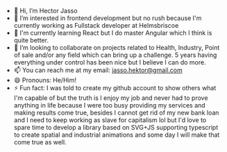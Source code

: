 - 👋 Hi, I’m Hector Jasso
- 👀 I’m interested in frontend development but no rush because I'm currently working as Fullstack developer at Helmsbriscoe
- 🌱 I'm currently learning React but I do master Angular which I think is quite better.
- 💞️ I’m looking to collaborate on projects related to Health, Industry, Point of sale and/or any field which can bring up a challenge. 5 years having everything under control has been nice but I believe I can do more. 
- 📫 You can reach me at my email: jasso.hektor@gmail.com
- 😄 Pronouns: He/Him!
- ⚡ Fun fact: I was told to create my github account to show others what I'm capable of but the truth is I enjoy my job and never had to prove anything in life because I were too busy providing my services and making results come true, besides I cannot get rid of my new bank loan and I need to keep working as slave for capitalism lol but I'd love to spare time to develop a library based on SVG+JS supporting typescript to create spatial and industrial animations and some day I will make that come true as well.
